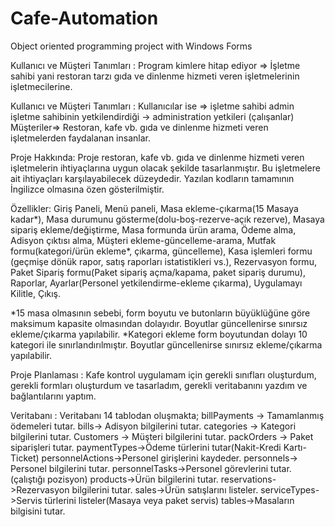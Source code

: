 # Cafe-Automation
Object oriented programming project with Windows Forms

Kullanıcı ve Müşteri Tanımları : Program kimlere hitap ediyor => İşletme sahibi yani restoran tarzı gıda ve dinlenme hizmeti veren işletmelerinin işletmecilerine.

Kullanıcı ve Müşteri Tanımları : Kullanıcılar ise => işletme sahibi admin 
işletme sahibinin yetkilendirdiği -> administration yetkileri (çalışanlar)
Müşteriler=> Restoran, kafe vb. gıda ve dinlenme hizmeti veren işletmelerden faydalanan insanlar.

Proje Hakkında: Proje restoran, kafe vb. gıda ve dinlenme hizmeti veren işletmelerin ihtiyaçlarına uygun olacak şekilde tasarlanmıştır. Bu işletmelere ait ihtiyaçları karşılayabilecek düzeydedir. Yazılan kodların tamamının İngilizce olmasına özen gösterilmiştir.

Özellikler: Giriş Paneli, Menü paneli, Masa ekleme-çıkarma(15 Masaya kadar*), Masa durumunu gösterme(dolu-boş-rezerve-açık rezerve), Masaya sipariş ekleme/değiştirme, 
Masa formunda ürün arama, Ödeme alma, Adisyon çıktısı alma, Müşteri ekleme-güncelleme-arama, 
Mutfak formu(kategori/ürün ekleme*, çıkarma, güncelleme), Kasa işlemleri formu (geçmişe dönük rapor, satış raporları istatistikleri vs.), 
Rezervasyon formu, Paket Sipariş formu(Paket sipariş açma/kapama, paket sipariş durumu), Raporlar, Ayarlar(Personel yetkilendirme-ekleme çıkarma), Uygulamayı Kilitle, Çıkış.

*15 masa olmasının sebebi, form boyutu ve butonların büyüklüğüne göre maksimum kapasite olmasından dolayıdır. Boyutlar güncellenirse sınırsız ekleme/çıkarma yapılabilir.
*Kategori ekleme form boyutundan dolayı 10 kategori ile sınırlandırılmıştır. Boyutlar güncellenirse sınırsız ekleme/çıkarma yapılabilir.

Proje Planlaması : Kafe kontrol uygulamam için gerekli sınıfları oluşturdum, gerekli formları oluşturdum ve tasarladım, gerekli veritabanını yazdım ve bağlantılarını yaptım.

Veritabanı : Veritabanı 14 tablodan oluşmakta;
billPayments -> Tamamlanmış ödemeleri tutar.
bills-> Adisyon bilgilerini tutar.
categories -> Kategori bilgilerini tutar.
Customers -> Müşteri bilgilerini tutar.
packOrders -> Paket siparişleri tutar.
paymentTypes->Ödeme türlerini tutar(Nakit-Kredi Kartı-Ticket)
personnelActions->Personel girişlerini kaydeder.
personnels-> Personel bilgilerini tutar.
personnelTasks->Personel görevlerini tutar.(çalıştığı pozisyon)
products->Ürün bilgilerini tutar.
reservations->Rezervasyon bilgilerini tutar.
sales->Ürün satışlarını listeler.
serviceTypes->Servis türlerini listeler(Masaya veya paket servis)
tables->Masaların bilgisini tutar.
